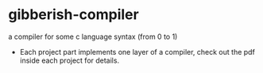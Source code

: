# gibberish-compiler
a compiler for some c language syntax (from 0 to 1)
- Each project part implements one layer of a compiler, check out the pdf inside each project for details.
